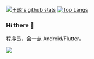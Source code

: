 
[![王琼's github stats](https://github-readme-stats.wasabeef.vercel.app/api?username=wqandroid&show_icons=true&line_height=21&show_icons=true&theme=radical)](https://github.com/anuraghazra/github-readme-stats)
[![Top Langs](https://github-readme-stats.wasabeef.vercel.app/api/top-langs/?username=wqandroid&show_icons=true&layout=compact&theme=radical)](https://github.com/anuraghazra/github-readme-stats)

### Hi there 👋

程序员，会一点 Android/Flutter。



<a href="https://github.com/wqandroid">
    <img src="https://komarev.com/ghpvc/?username=AlanCheen&color=brightgreen&style=flat&label=Profile Views：" />
</a> 


<!--
**AlanCheen/AlanCheen** is a ✨ _special_ ✨ repository because its `README.md` (this file) appears on your GitHub profile.

Here are some ideas to get you started:

- 🔭 I’m currently working on ...
- 🌱 I’m currently learning ...
- 🤔 I’m looking for help with ...
- 💬 Ask me about ...
- 📫 How to reach me: ...
- 😄 Pronouns: ...
- ⚡ Fun fact: ...
-->


